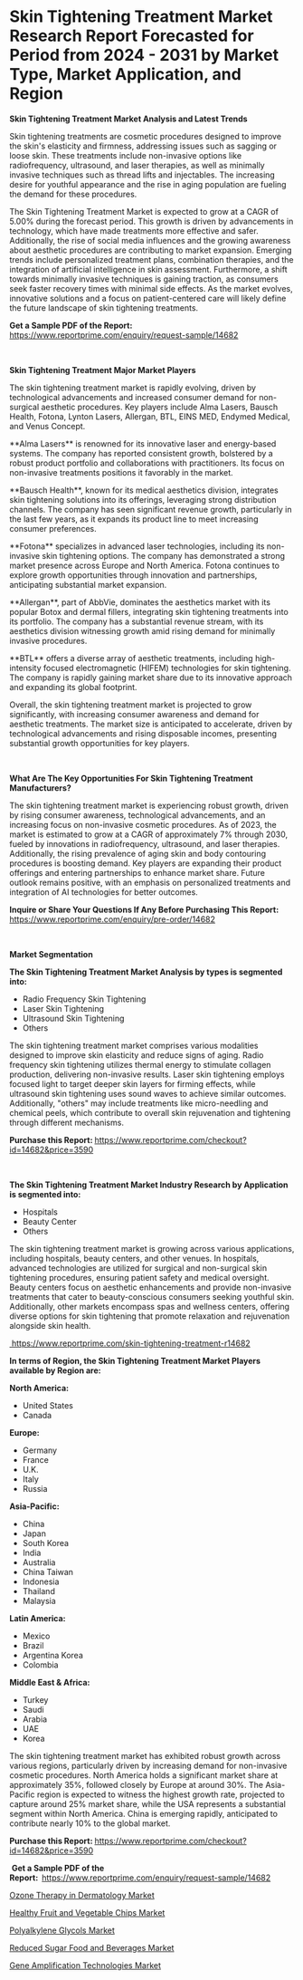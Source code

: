 <p><h1>Skin Tightening Treatment Market Research Report Forecasted for Period from 2024 -  2031 by Market Type, Market Application, and Region</h1></p><p><strong>Skin Tightening Treatment Market Analysis and Latest Trends</strong></p>
<p><p>Skin tightening treatments are cosmetic procedures designed to improve the skin's elasticity and firmness, addressing issues such as sagging or loose skin. These treatments include non-invasive options like radiofrequency, ultrasound, and laser therapies, as well as minimally invasive techniques such as thread lifts and injectables. The increasing desire for youthful appearance and the rise in aging population are fueling the demand for these procedures.</p><p>The Skin Tightening Treatment Market is expected to grow at a CAGR of 5.00% during the forecast period. This growth is driven by advancements in technology, which have made treatments more effective and safer. Additionally, the rise of social media influences and the growing awareness about aesthetic procedures are contributing to market expansion. Emerging trends include personalized treatment plans, combination therapies, and the integration of artificial intelligence in skin assessment. Furthermore, a shift towards minimally invasive techniques is gaining traction, as consumers seek faster recovery times with minimal side effects. As the market evolves, innovative solutions and a focus on patient-centered care will likely define the future landscape of skin tightening treatments.</p></p>
<p><strong>Get a Sample PDF of the Report:&nbsp;</strong> <a href="https://www.reportprime.com/enquiry/request-sample/14682?utm_campaign=32&utm_medium=2&utm_source=Github&utm_content=ia&utm_term=29112024&utm_id=skin-tightening-treatment">https://www.reportprime.com/enquiry/request-sample/14682</a></p>
<p>&nbsp;</p>
<p><strong>Skin Tightening Treatment Major Market Players</strong></p>
<p><p>The skin tightening treatment market is rapidly evolving, driven by technological advancements and increased consumer demand for non-surgical aesthetic procedures. Key players include Alma Lasers, Bausch Health, Fotona, Lynton Lasers, Allergan, BTL, EINS MED, Endymed Medical, and Venus Concept.</p><p>**Alma Lasers** is renowned for its innovative laser and energy-based systems. The company has reported consistent growth, bolstered by a robust product portfolio and collaborations with practitioners. Its focus on non-invasive treatments positions it favorably in the market.</p><p>**Bausch Health**, known for its medical aesthetics division, integrates skin tightening solutions into its offerings, leveraging strong distribution channels. The company has seen significant revenue growth, particularly in the last few years, as it expands its product line to meet increasing consumer preferences.</p><p>**Fotona** specializes in advanced laser technologies, including its non-invasive skin tightening options. The company has demonstrated a strong market presence across Europe and North America. Fotona continues to explore growth opportunities through innovation and partnerships, anticipating substantial market expansion.</p><p>**Allergan**, part of AbbVie, dominates the aesthetics market with its popular Botox and dermal fillers, integrating skin tightening treatments into its portfolio. The company has a substantial revenue stream, with its aesthetics division witnessing growth amid rising demand for minimally invasive procedures.</p><p>**BTL** offers a diverse array of aesthetic treatments, including high-intensity focused electromagnetic (HIFEM) technologies for skin tightening. The company is rapidly gaining market share due to its innovative approach and expanding its global footprint.</p><p>Overall, the skin tightening treatment market is projected to grow significantly, with increasing consumer awareness and demand for aesthetic treatments. The market size is anticipated to accelerate, driven by technological advancements and rising disposable incomes, presenting substantial growth opportunities for key players.</p></p>
<p>&nbsp;</p>
<p><strong>What Are The Key Opportunities For Skin Tightening Treatment Manufacturers?</strong></p>
<p><p>The skin tightening treatment market is experiencing robust growth, driven by rising consumer awareness, technological advancements, and an increasing focus on non-invasive cosmetic procedures. As of 2023, the market is estimated to grow at a CAGR of approximately 7% through 2030, fueled by innovations in radiofrequency, ultrasound, and laser therapies. Additionally, the rising prevalence of aging skin and body contouring procedures is boosting demand. Key players are expanding their product offerings and entering partnerships to enhance market share. Future outlook remains positive, with an emphasis on personalized treatments and integration of AI technologies for better outcomes.</p></p>
<p><strong>Inquire or Share Your Questions If Any Before Purchasing This Report:</strong> <a href="https://www.reportprime.com/enquiry/pre-order/14682?utm_campaign=32&utm_medium=2&utm_source=Github&utm_content=ia&utm_term=29112024&utm_id=skin-tightening-treatment">https://www.reportprime.com/enquiry/pre-order/14682</a></p>
<p>&nbsp;</p>
<p><strong>Market Segmentation</strong></p>
<p><strong>The Skin Tightening Treatment Market Analysis by types is segmented into:</strong></p>
<p><ul><li>Radio Frequency Skin Tightening</li><li>Laser Skin Tightening</li><li>Ultrasound Skin Tightening</li><li>Others</li></ul></p>
<p><p>The skin tightening treatment market comprises various modalities designed to improve skin elasticity and reduce signs of aging. Radio frequency skin tightening utilizes thermal energy to stimulate collagen production, delivering non-invasive results. Laser skin tightening employs focused light to target deeper skin layers for firming effects, while ultrasound skin tightening uses sound waves to achieve similar outcomes. Additionally, "others" may include treatments like micro-needling and chemical peels, which contribute to overall skin rejuvenation and tightening through different mechanisms.</p></p>
<p><strong>Purchase this Report:&nbsp;</strong><a href="https://www.reportprime.com/checkout?id=14682&price=3590&utm_campaign=32&utm_medium=2&utm_source=Github&utm_content=ia&utm_term=29112024&utm_id=skin-tightening-treatment">https://www.reportprime.com/checkout?id=14682&price=3590</a></p>
<p>&nbsp;</p>
<p><strong>The Skin Tightening Treatment Market Industry Research by Application is segmented into:</strong></p>
<p><ul><li>Hospitals</li><li>Beauty Center</li><li>Others</li></ul></p>
<p><p>The skin tightening treatment market is growing across various applications, including hospitals, beauty centers, and other venues. In hospitals, advanced technologies are utilized for surgical and non-surgical skin tightening procedures, ensuring patient safety and medical oversight. Beauty centers focus on aesthetic enhancements and provide non-invasive treatments that cater to beauty-conscious consumers seeking youthful skin. Additionally, other markets encompass spas and wellness centers, offering diverse options for skin tightening that promote relaxation and rejuvenation alongside skin health.</p></p>
<p><a href="https://www.reportprime.com/skin-tightening-treatment-r14682?utm_campaign=32&utm_medium=2&utm_source=Github&utm_content=ia&utm_term=29112024&utm_id=skin-tightening-treatment">&nbsp;https://www.reportprime.com/skin-tightening-treatment-r14682</a></p>
<p><strong>In terms of Region, the Skin Tightening Treatment Market Players available by Region are:</strong></p>
<p>
    <p> <strong> North America: </strong>
        <ul>
            <li>United States</li>
            <li>Canada</li>
        </ul>
        </p> 
    <p> <strong> Europe: </strong>
        <ul>
            <li>Germany</li>
            <li>France</li>
            <li>U.K.</li>
            <li>Italy</li>
            <li>Russia</li>
        </ul>
        </p> 
    <p> <strong> Asia-Pacific: </strong>
        <ul>
            <li>China</li>
            <li>Japan</li>
            <li>South Korea</li>
            <li>India</li>
            <li>Australia</li>
            <li>China Taiwan</li>
            <li>Indonesia</li>
            <li>Thailand</li>
            <li>Malaysia</li>
        </ul>
        </p> 
    <p> <strong> Latin America: </strong>
        <ul>
            <li>Mexico</li>
            <li>Brazil</li>
            <li>Argentina Korea</li>
            <li>Colombia</li>
        </ul>
        </p> 
    <p> <strong> Middle East & Africa: </strong>
        <ul>
            <li>Turkey</li>
            <li>Saudi</li>
            <li>Arabia</li>
            <li>UAE</li>
            <li>Korea</li>
        </ul>
    </p>
    </p>
<p><p>The skin tightening treatment market has exhibited robust growth across various regions, particularly driven by increasing demand for non-invasive cosmetic procedures. North America holds a significant market share at approximately 35%, followed closely by Europe at around 30%. The Asia-Pacific region is expected to witness the highest growth rate, projected to capture around 25% market share, while the USA represents a substantial segment within North America. China is emerging rapidly, anticipated to contribute nearly 10% to the global market.</p></p>
<p><strong>Purchase this Report: </strong><a href="https://www.reportprime.com/checkout?id=14682&price=3590&utm_campaign=32&utm_medium=2&utm_source=Github&utm_content=ia&utm_term=29112024&utm_id=skin-tightening-treatment">https://www.reportprime.com/checkout?id=14682&price=3590</a></p>
<p>&nbsp;<strong>Get a Sample PDF of the Report:&nbsp;&nbsp;</strong><a href="https://www.reportprime.com/enquiry/request-sample/14682?utm_campaign=32&utm_medium=2&utm_source=Github&utm_content=ia&utm_term=29112024&utm_id=skin-tightening-treatment">https://www.reportprime.com/enquiry/request-sample/14682</a></p>
<p><strong></strong></p>
<p><p><a href="https://github.com/irfadac/Market-Research-Report-List-5/blob/main/ozone-therapy-in-dermatology-market.md?utm_campaign=32&utm_medium=2&utm_source=Github&utm_content=ia&utm_term=29112024&utm_id=skin-tightening-treatment">Ozone Therapy in Dermatology Market</a></p><p><a href="https://issuu.com/reportprime-2/docs/healthy-fruit-and-vegetable-chips-market-size-2030?utm_campaign=32&utm_medium=2&utm_source=Github&utm_content=ia&utm_term=29112024&utm_id=skin-tightening-treatment">Healthy Fruit and Vegetable Chips Market</a></p><p><a href="https://www.linkedin.com/pulse/polyalkylene-glycols-market-global-trends-forecast-2024-xvyle?utm_campaign=32&utm_medium=2&utm_source=Github&utm_content=ia&utm_term=29112024&utm_id=skin-tightening-treatment">Polyalkylene Glycols Market</a></p><p><a href="https://issuu.com/reportprime-2/docs/reduced-sugar-food-and-beverages-market-size-2030.?utm_campaign=32&utm_medium=2&utm_source=Github&utm_content=ia&utm_term=29112024&utm_id=skin-tightening-treatment">Reduced Sugar Food and Beverages Market</a></p><p><a href="https://github.com/gerdabatiskzv9/Market-Research-Report-List-1/blob/main/gene-amplification-technologies-market.md?utm_campaign=32&utm_medium=2&utm_source=Github&utm_content=ia&utm_term=29112024&utm_id=skin-tightening-treatment">Gene Amplification Technologies Market</a></p></p>